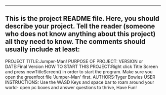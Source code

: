 ------------------------------------------------------------------------
This is the project README file. Here, you should describe your project.
Tell the reader (someone who does not know anything about this project)
all they need to know. The comments should usually include at least:
------------------------------------------------------------------------

PROJECT TITLE:Jumper-Man!
PURPOSE OF PROJECT:
VERSION or DATE:Final Version
HOW TO START THIS PROJECT:Right click Title Screen and press newTitleScreen() in order to start the program. Make sure you open the greenfoot file 'Jumper-Man' first.
AUTHORS:Tyger Bowles
USER INSTRUCTIONS: Use the WASD Keys and space bar to roam around your world- open pc boxes and answer questions to thrive, Have Fun!